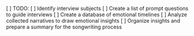 [ ] TODO: 
[ ] Identify interview subjects
[ ] Create a list of prompt questions to guide interviews
[ ] Create a database of emotional timelines
[ ] Analyze collected narratives to draw emotional insights
[ ] Organize insights and prepare a summary for the songwriting process